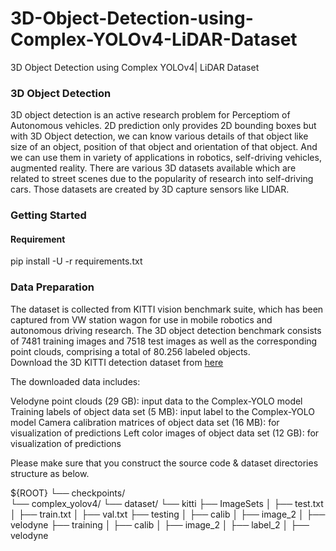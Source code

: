 # 3D-Object-Detection-using-Complex-YOLOv4-LiDAR-Dataset
3D Object Detection using Complex YOLOv4| LiDAR Dataset
### 3D Object Detection
3D object detection is an active research problem for Perceptiom of Autonomous vehicles. 2D prediction only provides 2D bounding boxes but with 3D Object detection, we can know various details of that object like size of an object, position of that object and orientation of that object. And we can use them in variety of applications in robotics, self-driving vehicles, augmented reality. There are various 3D datasets available which are related to street scenes due to the popularity of research into self-driving cars. Those datasets are created by 3D capture sensors like LIDAR.

### Getting Started
#### Requirement
pip install -U -r requirements.txt

### Data Preparation
The dataset is collected from KITTI vision benchmark suite, which has been captured from VW station wagon for use in mobile robotics and autonomous driving research. The 3D object detection benchmark consists of 7481 training images and 7518 test images as well as the corresponding point clouds, comprising a total of 80.256 labeled objects.                                                                                                                                                                  
Download the 3D KITTI detection dataset from [here](http://www.cvlibs.net/datasets/kitti/eval_object.php?obj_benchmark=3d)

The downloaded data includes:

Velodyne point clouds (29 GB): input data to the Complex-YOLO model
Training labels of object data set (5 MB): input label to the Complex-YOLO model
Camera calibration matrices of object data set (16 MB): for visualization of predictions
Left color images of object data set (12 GB): for visualization of predictions

Please make sure that you construct the source code & dataset directories structure as below.

${ROOT}
└── checkpoints/    
    └── complex_yolov4/
└── dataset/ 
└── kitti
├── ImageSets
│   ├── test.txt
│   ├── train.txt
│   ├── val.txt
├── testing
│   ├── calib
│   ├── image_2
│   ├── velodyne
├── training
│   ├── calib
│   ├── image_2
│   ├── label_2
│   ├── velodyne



